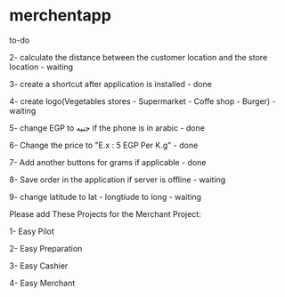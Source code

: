 # merchentapp

to-do

2- calculate the distance between the customer location and the store location - waiting

3- create a shortcut after application is installed - done

4- create logo(Vegetables stores - Supermarket - Coffe shop - Burger) - waiting

5- change EGP to جنيه if the phone is in arabic - done

6- Change the price to "E.x : 5 EGP Per K.g" - done

7- Add another buttons for grams if applicable - done

8- Save order in the application if server is offline - waiting

9- change latitude to lat - longtiude to long - waiting

Please add These Projects for the Merchant Project:

  1-  Easy Pilot
  
  2-  Easy Preparation
  
  3-  Easy Cashier
  
  4-  Easy Merchant
